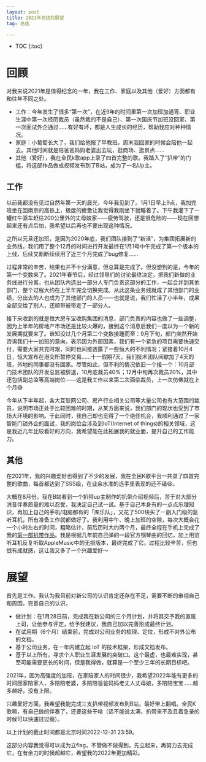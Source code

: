 ```yaml
---
layout: post
title: 2021年总结和展望
tag: 总结

---
```


* TOC
{:toc}


# 回顾

对我来说2021年是值得纪念的一年，我在工作、家庭以及其他（爱好）方面都有和往年不同之处。

* 工作：今年发生了很多“第一次”，在近9年的时间里第一次加班加通宵、职业生涯中第一次经历裁员（虽然裁的不是自己）、第一次国庆节加班没回家、第一次面试外企通过……有好有坏，都是人生成长的经历，帮助我应对种种情况。
* 家庭：小葡萄长大了，我们给他报了早教班，周末我回家的时候会陪他一起去。其他时间就是陪爸爸妈妈老婆出去玩，逛商场、逛景点……
* 其他（爱好），我在全民k歌app上录了四首完整的歌。我踏入了“扒带”的门槛，将这部作品做成视频发布到了B站，成为了一名Up主。

## 工作

以前我都没有见过自然年第一天的晨光，今年我见到了。1月1日早上9点，我加完班坐在回南京的高铁上，极度的疲惫让我觉得我刚坐下就睡着了。下午我灌下了一罐红牛驱车赶往200公里外的丈母娘家——疲劳驾驶，还是很危险的——现在回想起来还有点后怕，我希望以后再也不要出现这种情况。

之所以元旦还加班，是因为2020年底，我们团队接到了“新活”，为集团拓展新的业务线，我们用了整个12月的时间进行开发最终在1月1号中午完成了第一个版本的上线，后续又断断续续用了近三个月完成了bug修复……

过程非常的辛苦，结果也并不十分满意，但总算是完成了。但没想到的是，今年的第一个变数来了。2021年春节后，经过领导们的讨论最终决定，把我们新做的业务线进行分离，也从团队内选出一部分人专门负责这部分的工作，一起合并到其他部门，整个过程大约在上半年完全切换完成。从此这条业务线就成了其他部门的业绩，分出去的人也成为了其他部门的人员——也就是说，我们忙活了小半年，成果全部交给了别人，还顺带被带走了一部分人。

接下来收到的就是恒大房车宝收购集团的消息，部门负责的内容也做了一些调整，因为上半年的房地产市场还是比较火爆的，接到这个消息后我们一度以为一个新的发展期就要来了。谁知没过几个月第二个变数接踵而至：9月下旬，部门突然开始咨询我们十一加班的意向，表示因为外部因素，我们有一个紧急的项目需要快速交付，需要大家共克时艰，同时也间接透露了一些恒大的不利情况；紧接着10月4日，恒大宣布在港交所暂停交易……十一假期7天，我们技术团队间歇加了4天的班，外地的同事都没有回家。尽管如此，但不利的情况依旧一个接一个：10月部门技术团队的开发总监被辞退，10月底裁员40%；12月中旬再次裁员20%，其中还包括副总监等高端岗位——这是我工作以来第二次面临裁员，上一次仿佛就在上个月😅

今年从下半年起，各大互联网公司、房产行业相关公司等大量公司也有大范围的裁员，说明市场正处于比较困难的时期，从某方面来说，我们部门的现状也受到了市场大环境的影响。于此同时，我自己却也觅得了一个绝佳机会，我顺利通过了一家智能门锁外企的面试，我的岗位会涉及到IoT(Internet of things)的相关领域，这是我近几年比较看好的方向，我希望能在此拓展我的就业面，提升自己的工作能力。

## 其他

在2021年，我的兴趣爱好也得到了不少的发展，我在全民K歌平台一共录了四首完整的歌曲，每首都达到了SSS级，在业余水准的选手里表现的还不错😆。

大概在8月份，我在B站看到一个扒带up主制作的扒带介绍视频后，苦于对大部分消音伴奏质量的难以忍受，我决定自己试一试。基于自己本身有的一点点乐理知识，再加上自己的手机/电脑都有的「库乐队」，又花了500块买了一副入门级的监听耳机，所有准备工作就都做好了。我利用中午、晚上加班的空隙，每次大概会花一个小时左右的时间，粗略估计，前后历时大约两个月，最终全程在手机上完成了我的[第一部扒带作品](https://www.bilibili.com/video/BV1kL411T7pw?share_source=copy_web)。我是根据几年前自己弹的一段官方钢琴曲的回忆，加上用监听耳机反复听取AppleMusic中的无损版本，最终完成了它。过程比较辛苦，但也很有成就感，这让我又多了一个兴趣爱好～

# 展望

首先是工作。我认为我目前对新公司的认识肯定还存在不足，需要不断的审视自己和周围，完善自己的认识。

* 做计划：在1月28日前，完成我在新公司的三个月计划，并将其交予我的直属上司，让他参与评定，给予我建议，我自己加以完善形成最终计划。
* 在试用期（6个月）结束前，完成对公司业务的梳理、定位，形成不对外公布的文档。
* 基于公司业务，在一年内建立起 IoT 的技术框架，形成文档发布。
* 基于以上所有，寻求个人职业生涯发展的突破口。这个最虚，也最难实现，甚至可能需要更长的时间，但是我得做，就算是一个至少三年的长期目标吧。

2021年，因为高强度的加班，在家陪家人的时间很少，我希望2022年能有更多的时间回家陪家人，多陪陪老婆，多陪陪爸爸妈妈老丈人丈母娘，多陪陪宝宝……越多越好，没有上限。

兴趣爱好方面，我希望我能完成三支扒带视频发布到B站，最好带上翻唱。全民K歌嘛，有自己做的伴奏了，还要这些干啥（话不能说太满，扒带来不及且着急录的时候可以快速过过瘾）。

以上计划的截止时间都是北京时间2022-12-31 23:59。

这部分内容我觉得可以成为立flag，不管做不做得到，先立起来，再努力去完成它，在有余力的时候超越它，希望我的2022年更加精彩。